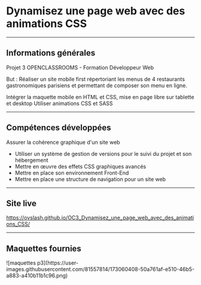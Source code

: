 <h1>Dynamisez une page web avec des animations CSS</h1>

------------------

<h2>Informations générales</h2> 

Projet 3 OPENCLASSROOMS - Formation Développeur Web

But : Réaliser un site mobile first répertoriant les menus de 4 restaurants gastronomiques parisiens et permettant de composer son menu en ligne.

Intégrer la maquette mobile en HTML et CSS, mise en page libre sur tablette et desktop
Utiliser animations CSS et SASS


------------------

<h2>Compétences développées</h2>

Assurer la cohérence graphique d'un site web
- Utiliser un système de gestion de versions pour le suivi du projet et son hébergement
- Mettre en œuvre des effets CSS graphiques avancés
- Mettre en place son environnement Front-End
- Mettre en place une structure de navigation pour un site web

------------------

<h2>Site live</h2>

https://ovslash.github.io/OC3_Dynamisez_une_page_web_avec_des_animations_CSS/

------------------

<h2>Maquettes fournies</h2>
![maquettes p3](https://user-images.githubusercontent.com/81557814/173060408-50a761af-e510-46b5-a883-a410b11b1c96.png)
